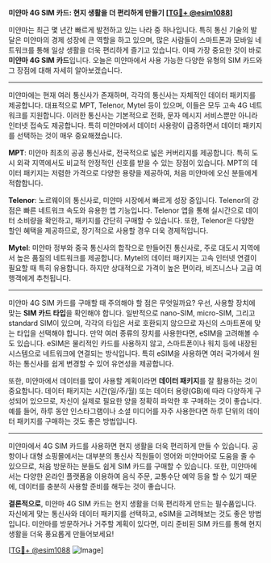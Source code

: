 **미얀마 4G SIM 카드: 현지 생활을 더 편리하게 만들기 [[TG💪+ @esim1088](https://t.me/s/esim1088)]**

미얀마는 최근 몇 년간 빠르게 발전하고 있는 나라 중 하나입니다. 특히 통신 기술의 발달은 미얀마의 경제 성장에 큰 역할을 하고 있으며, 많은 사람들이 스마트폰과 모바일 네트워크를 통해 일상 생활을 더욱 편리하게 즐기고 있습니다. 이때 가장 중요한 것이 바로 **미얀마 4G SIM 카드**입니다. 오늘은 미얀마에서 사용 가능한 다양한 유형의 SIM 카드와 그 장점에 대해 자세히 알아보겠습니다.

---

미얀마에는 현재 여러 통신사가 존재하며, 각각의 통신사는 자체적인 데이터 패키지를 제공합니다. 대표적으로 MPT, Telenor, Mytel 등이 있으며, 이들은 모두 고속 4G 네트워크를 지원합니다. 이러한 통신사는 기본적으로 전화, 문자 메시지 서비스뿐만 아니라 인터넷 접속도 제공합니다. 특히 미얀마에서 데이터 사용량이 급증하면서 데이터 패키지를 선택하는 것이 매우 중요해졌습니다. 

**MPT**: 미얀마 최초의 공공 통신사로, 전국적으로 넓은 커버리지를 제공합니다. 특히 도시 외곽 지역에서도 비교적 안정적인 신호를 받을 수 있는 장점이 있습니다. MPT의 데이터 패키지는 저렴한 가격으로 다양한 용량을 제공하여, 처음 미얀마에 오신 분들에게 적합합니다.

**Telenor**: 노르웨이의 통신사로, 미얀마 시장에서 빠르게 성장 중입니다. Telenor의 강점은 빠른 네트워크 속도와 유용한 앱 기능입니다. Telenor 앱을 통해 실시간으로 데이터 소비량을 확인하고, 패키지를 간단히 구매할 수 있습니다. 또한, Telenor은 다양한 할인 혜택을 제공하므로, 장기적으로 사용할 경우 더욱 경제적입니다.

**Mytel**: 미얀마 정부와 중국 통신사의 합작으로 만들어진 통신사로, 주로 대도시 지역에서 높은 품질의 네트워크를 제공합니다. Mytel의 데이터 패키지는 고속 인터넷 연결이 필요할 때 특히 유용합니다. 하지만 상대적으로 가격이 높은 편이라, 비즈니스나 고급 여행객에게 추천됩니다.

---

미얀마 4G SIM 카드를 구매할 때 주의해야 할 점은 무엇일까요? 우선, 사용할 장치에 맞는 **SIM 카드 타입**을 확인해야 합니다. 일반적으로 nano-SIM, micro-SIM, 그리고 standard SIM이 있으며, 각각의 타입은 서로 호환되지 않으므로 자신의 스마트폰에 맞는 타입을 선택해야 합니다. 만약 여러 종류의 장치를 사용한다면, eSIM을 고려해볼 수도 있습니다. eSIM은 물리적인 카드를 사용하지 않고, 스마트폰이나 워치 등에 내장된 시스템으로 네트워크에 연결되는 방식입니다. 특히 eSIM을 사용하면 여러 국가에서 원하는 통신사를 쉽게 변경할 수 있어 유연성을 제공합니다.

또한, 미얀마에서 데이터를 많이 사용할 계획이라면 **데이터 패키지**를 잘 활용하는 것이 중요합니다. 데이터 패키지는 시간(일/주/월) 또는 데이터 용량(GB)에 따라 다양하게 구성되어 있으므로, 자신이 실제로 필요한 양을 정확히 파악한 후 구매하는 것이 좋습니다. 예를 들어, 하루 동안 인스타그램이나 소셜 미디어를 자주 사용한다면 하루 단위의 데이터 패키지를 구매하는 것도 좋은 방법입니다.

---

미얀마에서 4G SIM 카드를 사용하면 현지 생활을 더욱 편리하게 만들 수 있습니다. 공항이나 대형 쇼핑몰에서는 대부분의 통신사 직원들이 영어와 미얀마어로 도움을 줄 수 있으므로, 처음 방문하는 분들도 쉽게 SIM 카드를 구매할 수 있습니다. 또한, 미얀마에서는 다양한 온라인 플랫폼을 이용하여 음식 주문, 교통수단 예약 등을 할 수 있기 때문에, 데이터를 충분히 사용할 준비를 해두는 것이 좋습니다.

**결론적으로**, 미얀마 4G SIM 카드는 현지 생활을 더욱 편리하게 만드는 필수품입니다. 자신에게 맞는 통신사와 데이터 패키지를 선택하고, eSIM을 고려해보는 것도 좋은 방법입니다. 미얀마를 방문하거나 거주할 계획이 있다면, 미리 준비된 SIM 카드를 통해 현지 생활을 더욱 풍요롭게 만들어보세요!

[[TG💪+ @esim1088](https://t.me/s/esim1088) ![Image](https://i.postimg.cc/Y0z9fWf4/image.png)]